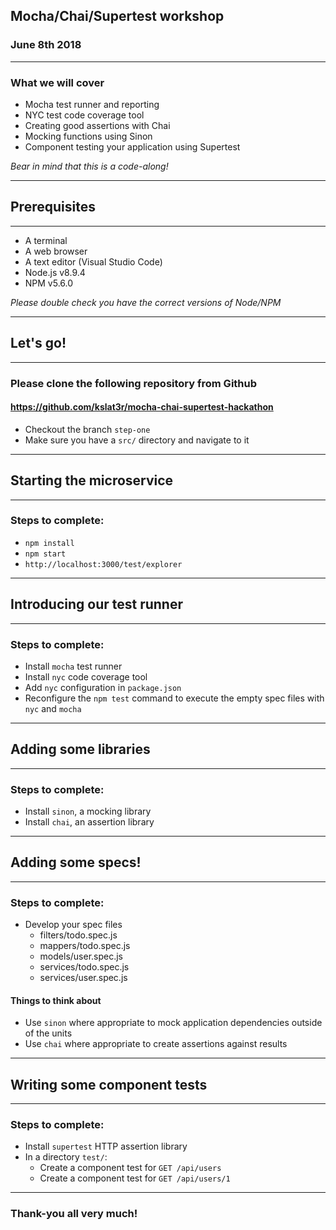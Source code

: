 ## Mocha/Chai/Supertest workshop

### June 8th 2018

---

### What we will cover

* Mocha test runner and reporting
* NYC test code coverage tool
* Creating good assertions with Chai
* Mocking functions using Sinon
* Component testing your application using Supertest

*Bear in mind that this is a code-along!*

---

## Prerequisites

---

* A terminal
* A web browser
* A text editor (Visual Studio Code)
* Node.js v8.9.4
* NPM v5.6.0

*Please double check you have the correct versions of Node/NPM*

---

## Let's go!

---

### Please clone the following repository from Github

#### https://github.com/kslat3r/mocha-chai-supertest-hackathon

* Checkout the branch `step-one`
* Make sure you have a `src/` directory and navigate to it

---

## Starting the microservice

---

### Steps to complete:

* `npm install`
* `npm start`
* `http://localhost:3000/test/explorer`

---

## Introducing our test runner

---

### Steps to complete:

* Install `mocha` test runner
* Install `nyc` code coverage tool
* Add `nyc` configuration in `package.json`
* Reconfigure the `npm test` command to execute the empty spec files with `nyc` and `mocha`

---

## Adding some libraries

---

### Steps to complete:

* Install `sinon`, a mocking library
* Install `chai`, an assertion library

---

## Adding some specs!

---

### Steps to complete:

* Develop your spec files
  * filters/todo.spec.js
  * mappers/todo.spec.js
  * models/user.spec.js
  * services/todo.spec.js
  * services/user.spec.js

#### Things to think about

* Use `sinon` where appropriate to mock application dependencies outside of the units
* Use `chai` where appropriate to create assertions against results

---

## Writing some component tests

---

### Steps to complete:

* Install `supertest` HTTP assertion library
* In a directory `test/`:
  * Create a component test for `GET /api/users`
  * Create a component test for `GET /api/users/1`

---

### Thank-you all very much!